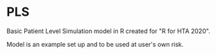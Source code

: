 # PLS
Basic Patient Level Simulation model in R created for "R for HTA 2020". 

Model is an example set up and to be used at user's own risk.
